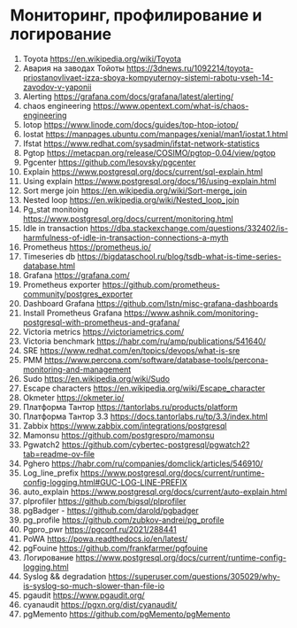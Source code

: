 # Мониторинг, профилирование и логирование
01. Toyota https://en.wikipedia.org/wiki/Toyota 
02. Авария на заводах Тойоты https://3dnews.ru/1092214/toyota-priostanovlivaet-izza-sboya-kompyuternoy-sistemi-rabotu-vseh-14-zavodov-v-yaponii 
03. Alerting https://grafana.com/docs/grafana/latest/alerting/ 
04. chaos engineering  https://www.opentext.com/what-is/chaos-engineering 
05. Iotop https://www.linode.com/docs/guides/top-htop-iotop/ 
06. Iostat https://manpages.ubuntu.com/manpages/xenial/man1/iostat.1.html 
07. Ifstat https://www.redhat.com/sysadmin/ifstat-network-statistics 
08. Pgtop https://metacpan.org/release/COSIMO/pgtop-0.04/view/pgtop 
09. Pgcenter https://github.com/lesovsky/pgcenter 
10. Explain https://www.postgresql.org/docs/current/sql-explain.html 
11. Using explain https://www.postgresql.org/docs/16/using-explain.html 
12. Sort merge join https://en.wikipedia.org/wiki/Sort-merge_join 
13. Nested loop https://en.wikipedia.org/wiki/Nested_loop_join 
14. Pg_stat monitoing https://www.postgresql.org/docs/current/monitoring.html 
15. Idle in transaction https://dba.stackexchange.com/questions/332402/is-harmfulness-of-idle-in-transaction-connections-a-myth 
16. Prometheus https://prometheus.io/ 
17. Timeseries db https://bigdataschool.ru/blog/tsdb-what-is-time-series-database.html 
18. Grafana https://grafana.com/ 
19. Prometheus exporter https://github.com/prometheus-community/postgres_exporter 
20. Dashboard Grafana https://github.com/lstn/misc-grafana-dashboards 
21. Install Prometheus Grafana https://www.ashnik.com/monitoring-postgresql-with-prometheus-and-grafana/ 
22. Victoria metrics https://victoriametrics.com/ 
23. Victoria benchmark https://habr.com/ru/amp/publications/541640/ 
24. SRE https://www.redhat.com/en/topics/devops/what-is-sre 
25. PMM https://www.percona.com/software/database-tools/percona-monitoring-and-management 
26. Sudo https://en.wikipedia.org/wiki/Sudo 
27. Escape characters https://en.wikipedia.org/wiki/Escape_character 
28. Okmeter https://okmeter.io/ 
29. Платформа Тантор https://tantorlabs.ru/products/platform 
30. Платформа Тантор 3.3 https://docs.tantorlabs.ru/tp/3.3/index.html 
31. Zabbix https://www.zabbix.com/integrations/postgresql 
32. Mamonsu https://github.com/postgrespro/mamonsu 
33. Pgwatch2 https://github.com/cybertec-postgresql/pgwatch2?tab=readme-ov-file 
34. Pghero https://habr.com/ru/companies/domclick/articles/546910/ 
35. Log_line_prefix https://www.postgresql.org/docs/current/runtime-config-logging.html#GUC-LOG-LINE-PREFIX 
36. auto_explain https://www.postgresql.org/docs/current/auto-explain.html 
37. plprofiler https://github.com/bigsql/plprofiler 
38. pgBadger - https://github.com/darold/pgbadger 
39. pg_profile https://github.com/zubkov-andrei/pg_profile 
40. Pgpro_pwr https://pgconf.ru/2021/288441 
41. PoWA https://powa.readthedocs.io/en/latest/ 
42. pgFouine https://github.com/frankfarmer/pgfouine 
43. Логирование https://www.postgresql.org/docs/current/runtime-config-logging.html 
44. Syslog && degradation https://superuser.com/questions/305029/why-is-syslog-so-much-slower-than-file-io 
45. pgaudit https://www.pgaudit.org/ 
46. cyanaudit https://pgxn.org/dist/cyanaudit/ 
47. pgMemento https://github.com/pgMemento/pgMemento 
